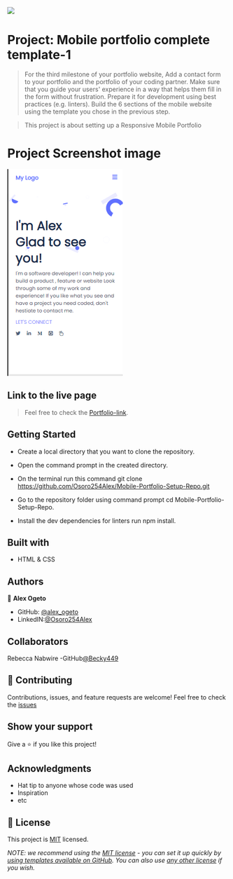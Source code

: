 ![](https://img.shields.io/badge/Microverse-blueviolet)

# Project: Mobile portfolio complete template-1

> For the third milestone of your portfolio website,
> Add a contact form to your portfolio and the portfolio of your coding partner.
> Make sure that you guide your users' experience in a way that helps them fill in the form without frustration.
> Prepare it for development using best practices (e.g. linters).
> Build the 6 sections of the mobile website using the template you chose in the previous step.

> This project is about setting up a Responsive Mobile Portfolio

# Project Screenshot image
![](./portfolio-images/Screenshot-Portfolio.png)

## Link to the live page

> Feel free to check the [Portfolio-link](https://github.com/Osoro254Alex/Mobile-Portfolio-Setup-Repo).

## Getting Started

- Create a local directory that you want to clone the repository.

- Open the command prompt in the created directory.

- On the terminal run this command git clone https://github.com/Osoro254Alex/Mobile-Portfolio-Setup-Repo.git

- Go to the repository folder using command prompt cd Mobile-Portfolio-Setup-Repo.

- Install the dev dependencies for linters run npm install.

## Built with

- HTML & CSS

## Authors

👤 **Alex Ogeto**

- GitHub: [@alex_ogeto](https://github.com/Osoro254Alex)
- LinkedIN:[@Osoro254Alex](https://www.linkedin.com/feed/)

## Collaborators
Rebecca Nabwire
-GitHub[@Becky449](https://github.com/Becky449)

## 🤝 Contributing

Contributions, issues, and feature requests are welcome!
Feel free to check the [issues](https://github.com/Osoro254Alex/Mobile-Portfolio-Setup-Repo/issues)

## Show your support

Give a ⭐️ if you like this project!

## Acknowledgments

- Hat tip to anyone whose code was used
- Inspiration
- etc

## 📝 License

This project is [MIT](./LICENSE) licensed.

_NOTE: we recommend using the [MIT license](https://choosealicense.com/licenses/mit/) - you can set it up quickly by [using templates available on GitHub](https://docs.github.com/en/communities/setting-up-your-project-for-healthy-contributions/adding-a-license-to-a-repository). You can also use [any other license](https://choosealicense.com/licenses/) if you wish._

